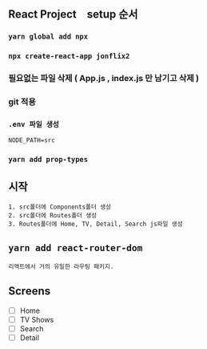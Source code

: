 ## React Project　setup 순서
### `yarn global add npx`
    
### `npx create-react-app jonflix2`
    
### 필요없는 파일 삭제 ( App.js , index.js 만 남기고 삭제 )
    
### git 적용
    
### `.env 파일 생성`
    NODE_PATH=src
    
### `yarn add prop-types`

## 시작
    1. src폴더에 Components폴더 생성
    2. src폴더에 Routes폴더 생성
    3. Routes폴더에 Home, TV, Detail, Search js파일 생성

## `yarn add react-router-dom`
    리액트에서 거의 유일한 라우팅 패키지.


## Screens
-[ ] Home
-[ ] TV Shows
-[ ] Search
-[ ] Detail